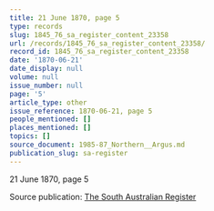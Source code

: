 ```yaml
---
title: 21 June 1870, page 5
type: records
slug: 1845_76_sa_register_content_23358
url: /records/1845_76_sa_register_content_23358/
record_id: 1845_76_sa_register_content_23358
date: '1870-06-21'
date_display: null
volume: null
issue_number: null
page: '5'
article_type: other
issue_reference: 1870-06-21, page 5
people_mentioned: []
places_mentioned: []
topics: []
source_document: 1985-87_Northern__Argus.md
publication_slug: sa-register
---
```


21 June 1870, page 5

Source publication: [The South Australian Register](/publications/sa-register/)
